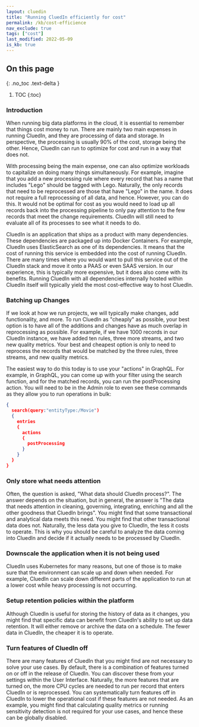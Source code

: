 ```yaml
---
layout: cluedin
title: "Running CluedIn efficiently for cost"
permalink: /kb/cost-efficience
nav_exclude: true
tags: ["cost"]
last_modified: 2022-05-09
is_kb: true
---
```


## On this page
{: .no_toc .text-delta }
1. TOC
{:toc}
### Introduction

When running big data platforms in the cloud, it is essential to remember that things cost money to run. There are mainly two main expenses in running CluedIn, and they are processing of data and storage. In perspective, the processing is usually 90% of the cost, storage being the other. Hence, CluedIn can run to optimize for cost and run in a way that does not. 

With processing being the main expense, one can also optimize workloads to capitalize on doing many things simultaneously. For example, imagine that you add a new processing rule where every record that has a name that includes "Lego" should be tagged with Lego. Naturally, the only records that need to be reprocessed are those that have "Lego" in the name. It does not require a full reprocessing of all data, and hence. However, you can do this. It would not be optimal for cost as you would need to load up all records back into the processing pipeline to only pay attention to the few records that meet the change requirements. CluedIn will still need to evaluate all of its processes to see what it needs to do. 

CluedIn is an application that ships as a product with many dependencies. These dependencies are packaged up into Docker Containers. For example, CluedIn uses ElasticSearch as one of its dependencies. It means that the cost of running this service is embedded into the cost of running CluedIn. There are many times where you would want to pull this service out of the CluedIn stack and move it onto a PAAS or even SAAS version. In our experience, this is typically more expensive, but it does also come with its benefits. Running CluedIn with all dependencies internally hosted within CluedIn itself will typically yield the most cost-effective way to host CluedIn.

### Batching up Changes

If we look at how we run projects, we will typically make changes, add functionality, and more. To run CluedIn as "cheaply" as possible, your best option is to have all of the additions and changes have as much overlap in reprocessing as possible. For example, if we have 1000 records in our CluedIn instance, we have added ten rules, three more streams, and two new quality metrics. Your best and cheapest option is only to need to reprocess the records that would be matched by the three rules, three streams, and new quality metrics. 

The easiest way to do this today is to use your "actions" in GraphQL. For example, in GraphQL, you can come up with your filter using the search function, and for the matched records, you can run the postProcessing action. You will need to be in the Admin role to even see these commands as they allow you to run operations in bulk:

```JSON
{
  search(query:"entityType:/Movie")
  {
    entries
    {
      actions
      {
        postProcessing
      }
    }
  }
}
```

### Only store what needs attention

Often, the question is asked, "What data should CluedIn process?". The answer depends on the situation, but in general, the answer is "The data that needs attention in cleaning, governing, integrating, enriching and all the other goodness that CluedIn brings". You might find that some transactional and analytical data meets this need. You might find that other transactional data does not. Naturally, the less data you give to CluedIn, the less it costs to operate. This is why you should be careful to analyze the data coming into CluedIn and decide if it actually needs to be processed by CluedIn. 

### Downscale the application when it is not being used

CluedIn uses Kubernetes for many reasons, but one of those is to make sure that the environment can scale up and down when needed. For example, CluedIn can scale down different parts of the application to run at a lower cost while heavy processing is not occurring. 

### Setup retention policies within the platform

Although CluedIn is useful for storing the history of data as it changes, you might find that specific data can benefit from CluedIn's ability to set up data retention. It will either remove or archive the data on a schedule. The fewer data in CluedIn, the cheaper it is to operate. 

### Turn features of CluedIn off

There are many features of CluedIn that you might find are not necessary to solve your use cases. By default, there is a combination of features turned on or off in the release of CluedIn. You can discover these from your settings within the User Interface. Naturally, the more features that are turned on, the more CPU cycles are needed to run per record that enters CluedIn or is reprocessed. You can systematically turn features off in CluedIn to lower the operational cost if these features are not needed. As an example, you might find that calculating quality metrics or running sensitivity detection is not required for your use cases, and hence these can be globally disabled.